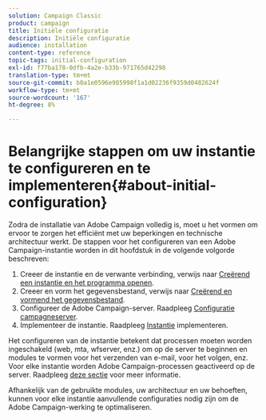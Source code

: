 ```yaml
---
solution: Campaign Classic
product: campaign
title: Initiële configuratie
description: Initiële configuratie
audience: installation
content-type: reference
topic-tags: initial-configuration
exl-id: f77ba178-0dfb-4a2e-b33b-971765d42298
translation-type: tm+mt
source-git-commit: b0a1e0596e985998f1a1d02236f9359d0482624f
workflow-type: tm+mt
source-wordcount: '167'
ht-degree: 8%

---
```


# Belangrijke stappen om uw instantie te configureren en te implementeren{#about-initial-configuration}

Zodra de installatie van Adobe Campaign volledig is, moet u het vormen om ervoor te zorgen het efficiënt met uw beperkingen en technische architectuur werkt. De stappen voor het configureren van een Adobe Campaign-instantie worden in dit hoofdstuk in de volgende volgorde beschreven:

1. Creeer de instantie en de verwante verbinding, verwijs naar [Creërend een instantie en het programma openen](../../installation/using/creating-an-instance-and-logging-on.md).
1. Creeer en vorm het gegevensbestand, verwijs naar [Creërend en vormend het gegevensbestand](../../installation/using/creating-and-configuring-the-database.md).
1. Configureer de Adobe Campaign-server. Raadpleeg [Configuratie campagneserver](../../installation/using/configuring-campaign-server.md).
1. Implementeer de instantie. Raadpleeg [Instantie](../../installation/using/deploying-an-instance.md) implementeren.

Het configureren van de instantie betekent dat processen moeten worden ingeschakeld (web, mta, wfserver, enz.) om op de server te beginnen en modules te vormen voor het verzenden van e-mail, voor het volgen, enz. Voor elke instantie worden Adobe Campaign-processen geactiveerd op de server. Raadpleeg [deze sectie](../../installation/using/configuring-campaign-server.md#enabling-processes) voor meer informatie.

Afhankelijk van de gebruikte modules, uw architectuur en uw behoeften, kunnen voor elke instantie aanvullende configuraties nodig zijn om de Adobe Campaign-werking te optimaliseren.
